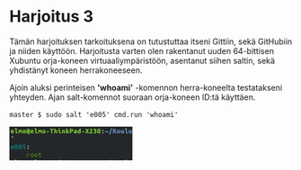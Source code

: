 # Harjoitus 3
Tämän harjoituksen tarkoituksena on tutustuttaa itseni Gittiin, sekä GitHubiin ja niiden käyttöön. Harjoitusta varten olen rakentanut uuden 64-bittisen Xubuntu orja-koneen virtuaaliympäristöön, asentanut siihen saltin, sekä yhdistänyt koneen herrakoneeseen.

Ajoin aluksi perinteisen **'whoami'** -komennon herra-koneelta testatakseni yhteyden. Ajan salt-komennot suoraan orja-koneen ID:tä käyttäen.

	master $ sudo salt 'e005' cmd.run 'whoami'

![whoami screenshot](../images/harj3_001_whoamiprint.png)
